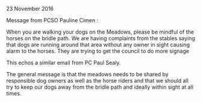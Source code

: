 23 November 2016

Message from PCSO Pauline Cimen :

When you are walking your dogs on the Meadows, please be mindful of the horses on the bridle path. We are having complaints from the stables saying that dogs are running around that area without any owner in sight causing alarm to the horses. They are trying to get the council to do more signage

This echos a similar email from PC Paul Sealy.

The general message is that the meadows needs to be shared by responsible dog owners as well as the horse riders and that we should all try to keep our dogs away from the bridle path and ideally within sight at all times.
